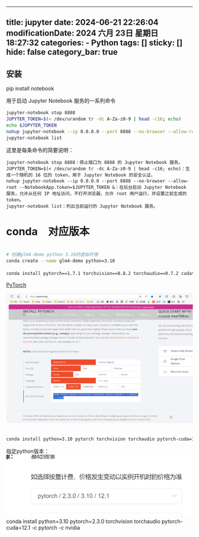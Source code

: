 
---
title: jupyter
date: 2024-06-21 22:26:04
modificationDate: 2024 六月 23日 星期日 18:27:32
categories: 
	- Python
tags: []
sticky: []
hide: false
category_bar: true
---

## 安装
pip install notebook


用于启动 Jupyter Notebook 服务的一系列命令


```sh
jupyter-notebook stop 8888
JUPYTER_TOKEN=$(< /dev/urandom tr -dc A-Za-z0-9 | head -c16; echo)
echo $JUPYTER_TOKEN
nohup jupyter-notebook --ip 0.0.0.0 --port 8888 --no-browser --allow-root --NotebookApp.token=$JUPYTER_TOKEN &
jupyter-notebook list
```

这里是每条命令的简要说明：

```
jupyter-notebook stop 8888：停止端口为 8888 的 Jupyter Notebook 服务。
JUPYTER_TOKEN=$(< /dev/urandom tr -dc A-Za-z0-9 | head -c16; echo)：生成一个随机的 16 位的 token，用于 Jupyter Notebook 的安全认证。
nohup jupyter-notebook --ip 0.0.0.0 --port 8888 --no-browser --allow-root --NotebookApp.token=$JUPYTER_TOKEN &：在后台启动 Jupyter Notebook 服务，允许从任何 IP 地址访问，不打开浏览器，允许 root 用户运行，并设置之前生成的 token。
jupyter-notebook list：列出当前运行的 Jupyter Notebook 服务。

```

# conda　对应版本

```sh

# 创建glm4-demo python 3.10的虚拟环境
conda create --name glm4-demo python=3.10

conda install pytorch==1.7.1 torchvision==0.8.2 torchaudio==0.7.2 cudatoolkit=11.0 -c pytorch
```

[PyTorch](https://pytorch.org/)

![](../../imgs/Pasted%20image%2020240721120138.png)

```sh

conda install python=3.10 pytorch torchvision torchaudio pytorch-cuda=12.1 -c pytorch -c nvidia
```

指定python版本：
![](../../imgs/企业微信截图_1721534117437.png)
conda install python=3.10 pytorch=2.3.0 torchvision torchaudio pytorch-cuda=12.1 -c pytorch -c nvidia


